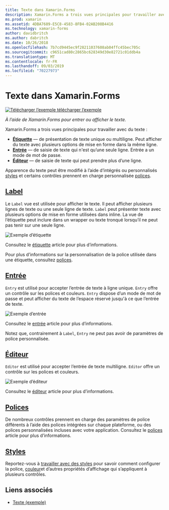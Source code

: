 ```yaml
---
title: Texte dans Xamarin.Forms
description: Xamarin.Forms a trois vues principales pour travailler avec du texte, et cet article explique comment les utiliser pour entrer et afficher du texte dans les applications Xamarin.Forms.
ms.prod: xamarin
ms.assetid: 4DBA7689-E5C8-4583-8FB4-02AB208B4416
ms.technology: xamarin-forms
author: davidbritch
ms.author: dabritch
ms.date: 10/26/2018
ms.openlocfilehash: 7b7cd9445ec9f28211037608ab04ffc45bec705c
ms.sourcegitcommit: c9651cad80c2865bc628349d30e82721c01ddb4a
ms.translationtype: MT
ms.contentlocale: fr-FR
ms.lasthandoff: 09/03/2019
ms.locfileid: "70227973"
---
```

# <a name="text-in-xamarinforms"></a>Texte dans Xamarin.Forms

[![Télécharger l’exemple](~/media/shared/download.png) télécharger l’exemple](https://docs.microsoft.com/samples/xamarin/xamarin-forms-samples/userinterface-text)

_À l’aide de Xamarin.Forms pour entrer ou afficher le texte._

Xamarin.Forms a trois vues principales pour travailler avec du texte :

- **[Étiquette](#Label)**  &mdash; de présentation de texte unique ou multiligne. Peut afficher du texte avec plusieurs options de mise en forme dans la même ligne.
- **[Entrée](#Entry)**  &mdash; de saisie de texte qui n'est qu’une seule ligne. Entrée a un mode de mot de passe.
- **[Éditeur](#Editor)**  &mdash; de saisie de texte qui peut prendre plus d’une ligne.

Apparence du texte peut être modifié à l’aide d’intégrés ou personnalisés [styles](#Styles) et certains contrôles prennent en charge personnalisée [polices](#Fonts).

<a name="Label" />

## <a name="labellabelmd"></a>[Label](label.md)

Le `Label` vue est utilisée pour afficher le texte. Il peut afficher plusieurs lignes de texte ou une seule ligne de texte. `Label` peut présenter texte avec plusieurs options de mise en forme utilisées dans inline. La vue de l’étiquette peut inclure dans un wrapper ou texte tronqué lorsqu’il ne peut pas tenir sur une seule ligne.

![Exemple d’étiquette](images/label.png)

Consultez le [étiquette](label.md) article pour plus d’informations.

Pour plus d’informations sur la personnalisation de la police utilisée dans une étiquette, consultez [polices](fonts.md).

<a name="Entry" />

## <a name="entryentrymd"></a>[Entrée](entry.md)

`Entry` est utilisé pour accepter l’entrée de texte à ligne unique. `Entry` offre un contrôle sur les polices et couleurs. `Entry` dispose d’un mode de mot de passe et peut afficher du texte de l’espace réservé jusqu'à ce que l’entrée de texte.

![Exemple d’entrée](images/entry.png)

Consultez le [entrée](entry.md) article pour plus d’informations.

Notez que, contrairement à `Label`, `Entry` ne peut pas avoir de paramètres de police personnalisée.

<a name="Editor" />

## <a name="editoreditormd"></a>[Éditeur](editor.md)

`Editor` est utilisé pour accepter l’entrée de texte multiligne. `Editor` offre un contrôle sur les polices et couleurs.

![Exemple d’éditeur](images/editor.png)

Consultez le [éditeur](editor.md) article pour plus d’informations.

<a name="Fonts" />

## <a name="fontsfontsmd"></a>[Polices](fonts.md)

De nombreux contrôles prennent en charge des paramètres de police différents à l’aide des polices intégrées sur chaque plateforme, ou des polices personnalisées incluses avec votre application. Consultez le [polices](fonts.md) article pour plus d’informations.

<a name="Styles" />

## <a name="stylesstylesmd"></a>[Styles](styles.md)

Reportez-vous à [travailler avec des styles](~/xamarin-forms/user-interface/styles/index.md) pour savoir comment configurer la police, [couleur](~/xamarin-forms/user-interface/colors.md)et d’autres propriétés d’affichage qui s’appliquent à plusieurs contrôles.

## <a name="related-links"></a>Liens associés

- [Texte (exemple)](https://docs.microsoft.com/samples/xamarin/xamarin-forms-samples/userinterface-text)
